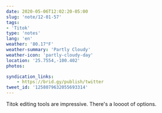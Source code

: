 ```yaml
---
date: 2020-05-06T12:02:20-05:00
slug: 'note/12-01-57'
tags:
- 'Titok'
type: 'notes'
lang: 'en'
weather: '80.17°F'
weather-summary: 'Partly Cloudy'
weather-icon: 'partly-cloudy-day'
location: '25.7554,-100.402'
photos:

syndication_links:
    - https://brid.gy/publish/twitter
tweet_id: '1258079632055693314'
---
```

Titok editing tools are impressive. There's a loooot of options.

